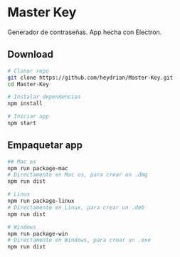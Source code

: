 # Master Key
Generador de contraseñas. App hecha con Electron.

## Download
```sh
# Clonar repo
git clone https://github.com/heydrian/Master-Key.git
cd Master-Key

# Instalar dependencias
npm install

# Iniciar app
npm start
```
## Empaquetar app
```sh
## Mac os
npm run package-mac
# Directamente en Mac os, para crear un .dmg
npm run dist

# Linux
npm run package-linux
# Directamente en Linux, para crear un .deb
npm run dist

# Windows
npm run package-win
# Directamente en Windows, para crear un .exe
npm run dist
```